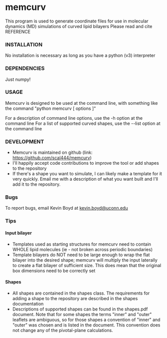 #			memcurv 

This program is  used to generate coordinate files for use in molecular dynamics (MD) simulations of curved lipid bilayers
Please read and cite 
REFERENCE

### INSTALLATION
No installation is necessary as long as you have a python (v3) interpreter

### DEPENDENCIES
Just numpy!

### USAGE
Memcurv is designed to be used at the command line, with something like the command "python memcurv [ options ]" 

For a description of command line options, use the -h option at the command line
For a list of supported curved shapes, use the --list option at the command line

### DEVELOPMENT
* Memcurv is maintained on github (link: https://github.com/scal444/memcurv)
* I'll happily accept code contributions to improve the tool or add shapes to the repository 
* If there's a shape you want to simulate, I can likely make a template for it very quickly. Email me with a description of what you want built and I'll add it to the repository.
### Bugs
To report bugs, email Kevin Boyd at kevin.boyd@uconn.edu

### Tips

#### Input bilayer
* Templates used as starting structures for memcurv need to contain WHOLE lipid molecules (ie - not broken across periodic boundaries)
* Template bilayers do NOT need to be large enough to wrap the flat bilayer into the desired shape; memcurv will multiply the input laterally to create a flat bilayer of sufficient size. This does mean that the original box dimensions need to be correctly set 

#### Shapes
* All shapes are contained in the shapes class. The requirements for adding a shape to the repository are described in the shapes documentation
* Descriptions of supported shapes can be found in the shapes.pdf document. Note that for some shapes the terms "inner" and "outer" leaflets are ambiguous, so for those shapes a convention of "inner" and "outer" was chosen and is listed in the document. This convention does not change any of the pivotal-plane calculations. 



